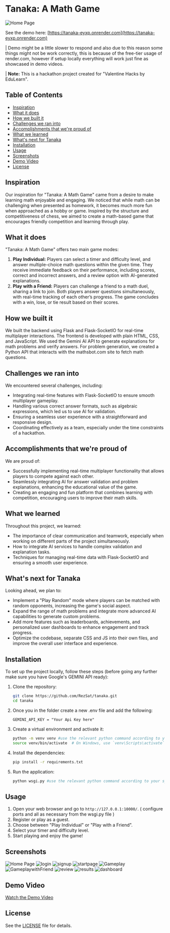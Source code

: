 # Tanaka: A Math Game


![Home Page](tanaka.jpg)


See the demo here: [https://tanaka-eyxp.onrender.com](https://tanaka-eyxp.onrender.com)

| Demo might be a little slower to respond and also due to this reason some things might not be work correctly, this is  because of the free-tier usage of render.com, however if setup locally everything will work just fine as showcased in demo videos.

| **Note:** This is a hackathon project created for "Valentine Hacks by EduLearn".

## Table of Contents
- [Inspiration](#inspiration)
- [What it does](#what-it-does)
- [How we built it](#how-we-built-it)
- [Challenges we ran into](#challenges-we-ran-into)
- [Accomplishments that we're proud of](#accomplishments-that-were-proud-of)
- [What we learned](#what-we-learned)
- [What's next for Tanaka](#whats-next-for-tanaka)
- [Installation](#installation)
- [Usage](#usage)
- [Screenshots](#screenshots)
- [Demo Video](#demo-video)
- [License](#license)

## Inspiration
Our inspiration for "Tanaka: A Math Game" came from a desire to make learning math enjoyable and engaging. We noticed that while math can be challenging when presented as homework, it becomes much more fun when approached as a hobby or game. Inspired by the structure and competitiveness of chess, we aimed to create a math-based game that encourages friendly competition and learning through play.

## What it does
"Tanaka: A Math Game" offers two main game modes:
1. **Play Individual:** Players can select a timer and difficulty level, and answer multiple-choice math questions within the given time. They receive immediate feedback on their performance, including scores, correct and incorrect answers, and a review option with AI-generated explanations.
2. **Play with a Friend:** Players can challenge a friend to a math duel, sharing a link to join. Both players answer questions simultaneously, with real-time tracking of each other’s progress. The game concludes with a win, lose, or tie result based on their scores.

## How we built it
We built the backend using Flask and Flask-SocketIO for real-time multiplayer interactions. The frontend is developed with plain HTML, CSS, and JavaScript. We used the Gemini AI API to generate explanations for math problems and verify answers. For problem generation, we created a Python API that interacts with the mathsbot.com site to fetch math questions.

## Challenges we ran into
We encountered several challenges, including:
- Integrating real-time features with Flask-SocketIO to ensure smooth multiplayer gameplay.
- Handling various correct answer formats, such as algebraic expressions, which led us to use AI for validation.
- Ensuring a seamless user experience with a straightforward and responsive design.
- Coordinating effectively as a team, especially under the time constraints of a hackathon.

## Accomplishments that we're proud of
We are proud of:
- Successfully implementing real-time multiplayer functionality that allows players to compete against each other.
- Seamlessly integrating AI for answer validation and problem explanations, enhancing the educational value of the game.
- Creating an engaging and fun platform that combines learning with competition, encouraging users to improve their math skills.

## What we learned
Throughout this project, we learned:
- The importance of clear communication and teamwork, especially when working on different parts of the project simultaneously.
- How to integrate AI services to handle complex validation and explanation tasks.
- Techniques for managing real-time data with Flask-SocketIO and ensuring a smooth user experience.

## What's next for Tanaka
Looking ahead, we plan to:
- Implement a "Play Random" mode where players can be matched with random opponents, increasing the game's social aspect.
- Expand the range of math problems and integrate more advanced AI capabilities to generate custom problems.
- Add more features such as leaderboards, achievements, and personalized user dashboards to enhance engagement and track progress.
- Optimize the codebase, separate CSS and JS into their own files, and improve the overall user interface and experience.

## Installation
To set up the project locally, follow these steps (before going any further make sure you have Google's GEMINI API ready):

1. Clone the repository:

    ```bash
    git clone https://github.com/RezSat/tanaka.git
    cd tanaka
    ```
2. Once you in the folder create a new .env file and add the following:

    ```
    GEMINI_API_KEY = "Your Api Key here"
    ```

3. Create a virtual environment and activate it:

    ```bash
    python -m venv venv #use the relevant python command according to your system
    source venv/bin/activate  # On Windows, use `venv\Scripts\activate`
    ```
4. Install the dependencies:

    ```bash
    pip install -r requirements.txt
    ```
<!--
5. Set the `FLASK_APP` Environment Variable (Optional, you need this if only trying to use `flask run` as run command)

    Before you run your application, you need to set the `FLASK_APP` environment variable to point to your `wsgi.py` file. This tells Flask which application to run.

    In the terminal, you can set it like this:

    **On Unix or MacOS:**
    ```sh
    export FLASK_APP=wsgi.py
    export FLASK_ENV=development  # Optional: for enabling debug mode
    ```

    **On Windows:**
    ```sh
    set FLASK_APP=wsgi.py
    set FLASK_ENV=development  # Optional: for enabling debug mode
    ```
-->
5. Run the application: <!-- (see above (4) if you are going to use the first command here):-->
    <!--
    ```bash
    flask run
    ```

    or -->

    ```bash
    python wsgi.py #use the relevant python command according to your system
    ```

## Usage
1. Open your web browser and go to `http://127.0.0.1:10000/`. ( configure ports and all as necessary from the wsgi.py file )
2. Register or play as a guest.
3. Choose between "Play Individual" or "Play with a Friend".
4. Select your timer and difficulty level.
5. Start playing and enjoy the game!

## Screenshots

![Home Page](screenshots/home.png)
![login](screenshots/login.png)
![signup](screenshots/signup.png)
![startpage](screenshots/play.png)
![Gameplay](screenshots/playing.png)
![GameplaywithFriend](screenshots/friend.png)
![review](screenshots/review.png)
![results](screenshots/results.png)
![dashboard](screenshots/dashboard.png)

## Demo Video
[Watch the Demo Video](https://www.example.com/demo)


## License
See the [LICENSE](LICENSE) file for details.